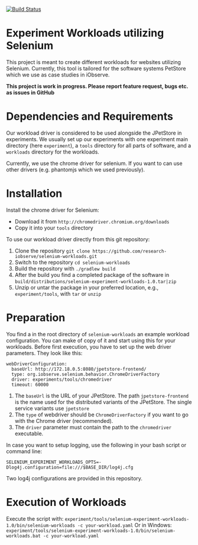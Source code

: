 <a href="https://travis-ci.org/research-iobserve/selenium-workloads"><img src="https://travis-ci.org/research-iobserve/selenium-workloads.svg?branch=master" alt="Build Status"></a>

# Experiment Workloads utilizing Selenium

This project is meant to create different workloads for websites utilizing Selenium.
Currently,  this tool is tailored for the software systems PetStore which we use as case studies in iObserve.

**This project is work in progress. Please report feature request, bugs etc. as issues in GitHub**

# Dependencies and Requirements

Our workload driver is considered to be used alongside the JPetStore in experiments. We usually set up our experiments with one experiment main directory (here `experiment`), a `tools` directory for all parts of software, and a `workloads` directory for the workloads.

Currently, we use the chrome driver for selenium. If you want to can use other drivers (e.g. phantomjs which we used previously).

# Installation

Install the chrome driver for Selenium:
* Download it from `http://chromedriver.chromium.org/downloads`
* Copy it into your `tools` directory

To use our workload driver directly from this git repository:
1. Clone the repository `git clone https://github.com/research-iobserve/selenium-workloads.git`
1. Switch to the repository `cd selenium-workloads`
1. Build the repository with `./gradlew build`
1. After the build you find a completed package of the software in `build/distributions/selenium-experiment-workloads-1.0.tar|zip`
1. Unzip or untar the package in your preferred location, e.g., `experiment/tools`, with `tar` or `unzip`

# Preparation

You find a in the root directory of `selenium-workloads` an example workload configuration. You can make of copy of it and start using this for your workloads. Before first execution, you have to set up the web driver parameters. They look like this:
```
webDriverConfiguration:
  baseUrl: http://172.18.0.5:8080/jpetstore-frontend/
  type: org.iobserve.selenium.behavior.ChromeDriverFactory
  driver: experiments/tools/chromedriver
  timeout: 60000
```

1. The `baseUrl` is the URL of your JPetStore. The path `jpetstore-frontend` is the name used for the distributed variants of the JPetStore. The single service variants use `jpetstore`
1. The `type` of webdriver should be `ChromeDriverFactory` if you want to go with the Chrome driver (recommended).
1. The `driver` parameter must contain the path to the `chromedriver` executable.

In case you want to setup logging, use the following in your bash script or command line:
```
SELENIUM_EXPERIMENT_WORKLOADS_OPTS=-Dlog4j.configuration=file:///$BASE_DIR/log4j.cfg
```
Two log4j configurations are provided in this repository.

# Execution of Workloads

Execute the script with: `experiment/tools/selenium-experiment-workloads-1.0/bin/selenium-workloads -c your-workload.yaml`
Or in Windows: `experiment/tools/selenium-experiment-workloads-1.0/bin/selenium-workloads.bat -c your-workload.yaml`




